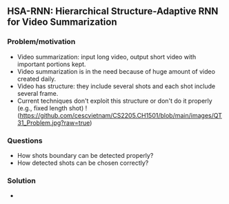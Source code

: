 ## HSA-RNN: Hierarchical Structure-Adaptive RNN for Video Summarization

### Problem/motivation
- Video summarization: input long video, output short video with important portions kept.
- Video summarization is in the need because of huge amount of video created daily.
- Video has structure: they include several shots and each shot include several frame.
- Current techniques don't exploit this structure or don't do it properly (e.g., fixed length shot)
!(https://github.com/cescvietnam/CS2205.CH1501/blob/main/images/QT31_Problem.jpg?raw=true)
### Questions
- How shots boundary can be detected properly?
- How detected shots can be chosen correctly?

### Solution
- 

